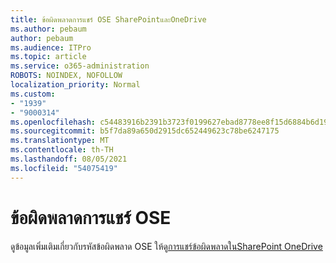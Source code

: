 ```yaml
---
title: ข้อผิดพลาดการแชร์ OSE SharePointและOneDrive
ms.author: pebaum
author: pebaum
ms.audience: ITPro
ms.topic: article
ms.service: o365-administration
ROBOTS: NOINDEX, NOFOLLOW
localization_priority: Normal
ms.custom:
- "1939"
- "9000314"
ms.openlocfilehash: c54483916b2391b3723f0199627ebad8778ee8f15d6884b6d19b1f59f7093918
ms.sourcegitcommit: b5f7da89a650d2915dc652449623c78be6247175
ms.translationtype: MT
ms.contentlocale: th-TH
ms.lasthandoff: 08/05/2021
ms.locfileid: "54075419"
---
```

# <a name="ose-sharing-errors"></a>ข้อผิดพลาดการแชร์ OSE

ดูข้อมูลเพิ่มเติมเกี่ยวกับรหัสข้อผิดพลาด OSE ให้ดู[การแชร์ข้อผิดพลาดในSharePoint OneDrive](https://docs.microsoft.com/sharepoint/sharepoint-onedrive-error-message)
